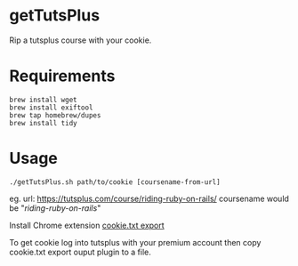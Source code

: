 getTutsPlus
===========

Rip a tutsplus course with your cookie.

Requirements
===========

```
brew install wget
brew install exiftool
brew tap homebrew/dupes
brew install tidy
```

Usage
===========

```
./getTutsPlus.sh path/to/cookie [coursename-from-url]
```
eg. url: https://tutsplus.com/course/riding-ruby-on-rails/ 
coursename would be "*riding-ruby-on-rails*"

Install Chrome extension [cookie.txt export](https://chrome.google.com/webstore/detail/cookietxt-export/lopabhfecdfhgogdbojmaicoicjekelh "Chrome Extension: cookie.txt export")

To get cookie log into tutsplus with your premium account then copy cookie.txt export ouput plugin to a file.
